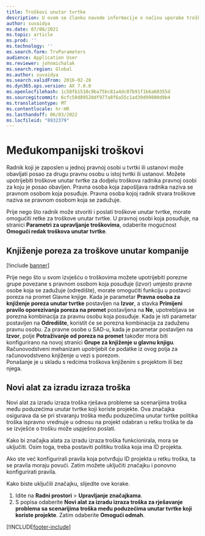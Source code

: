 ```yaml
---
title: Troškovi unutar tvrtke
description: U ovom se članku navode informacije o načinu uporabe troškova unutar tvrtke za dodjelu troškova radnika pravnoj osobi za koju je posao obavljen.
author: suvaidya
ms.date: 07/08/2021
ms.topic: article
ms.prod: ''
ms.technology: ''
ms.search.form: TrvParameters
audience: Application User
ms.reviewer: johnmichalak
ms.search.region: Global
ms.author: suvaidya
ms.search.validFrom: 2016-02-28
ms.dyn365.ops.version: AX 7.0.0
ms.openlocfilehash: 1c58fb1510c9ba75bc81a4dc07b91f1b6a60355d
ms.sourcegitcommit: 6cfc50d89528df977a8f6a55c1ad39d99800d9b4
ms.translationtype: MT
ms.contentlocale: hr-HR
ms.lasthandoff: 06/03/2022
ms.locfileid: "8932379"
---
```

# <a name="intercompany-expenses"></a>Međukompanijski troškovi

Radnik koji je zaposlen u jednoj pravnoj osobi u tvrtki ili ustanovi može obavljati posao za drugu pravnu osobu u istoj tvrtki ili ustanovi. Možete upotrijebiti troškove unutar tvrtke za dodjelu troškova radnika pravnoj osobi za koju je posao obavljen. Pravna osoba koja zapošljava radnika naziva se pravnom osobom koja posuđuje. Pravna osoba kojoj radnik stvara troškove naziva se pravnom osobom koja se zadužuje. 

Prije nego što radnik može stvoriti i poslati troškove unutar tvrtke, morate omogućiti retke za troškove unutar tvrtke. U pravnoj osobi koja posuđuje, na stranici **Parametri za upravljanje troškovima**, odaberite mogućnost **Omogući redak troškova unutar tvrtke**. 

## <a name="tax-posting-for-intercompany-expenses"></a>Knjiženje poreza za troškove unutar kompanije

[!include [banner](../includes/banner.md)]

Prije nego što u svom izvješću o troškovima možete upotrijebiti porezne grupe povezane s pravnom osobom koja posuđuje (izvor) umjesto pravne osobe koja se zadužuje (odredište), morate omogućiti funkciju u postavci poreza na promet Glavne knjige. Kada je parametar **Pravna osoba za knjiženje poreza unutar tvrtke** postavljen na **Izvor**, a stavka **Primijeni pravilo oporezivanja poreza na promet** postavljena na **Ne**, upotrebljava se porezna kombinacija za pravnu osobu koja posuđuje. Kada je isti parametar postavljen na **Odredište**, koristit će se porezna kombinacija za zaduženu pravnu osobu. Za pravne osobe u SAD-u, kada je parametar postavljen na **Izvor**, polje **Potraživanje od poreza na promet** također mora biti konfigurirano na novoj stranici **Grupe za knjiženje u glavnu knjigu**. Računovodstveni mehanizam upotrijebit će podatke iz ovog polja za računovodstveno knjiženje u vezi s porezom.   
Ponašanje je u skladu s redcima troškova knjiženim s projektom ili bez njega.  

## <a name="new-expense-expression-builder"></a>Novi alat za izradu izraza troška

Novi alat za izradu izraza troška rješava probleme sa scenarijima troška među poduzećima unutar tvrtke koji koriste projekte. Ova značajka osigurava da se pri stvaranju troška među poduzećima unutar tvrtke politika troška ispravno vrednuje u odnosu na projekt odabran u retku troška te da se izvješće o trošku može uspješno poslati.

Kako bi značajka alata za izradu izraza troška funkcionirala, mora se uključiti. Osim toga, treba postaviti politiku troška koja ima ID projekta.

Ako ste već konfigurirali pravila koja potvrđuju ID projekta u retku troška, ta se pravila moraju povući. Zatim možete uključiti značajku i ponovno konfigurirati pravila.

Kako biste uključili značajku, slijedite ove korake.

1. Idite na **Radni prostori** \> **Upravljanje značajkama**.
2. S popisa odaberite **Novi alat za izradu izraza troška za rješavanje problema sa scenarijima troška među poduzećima unutar tvrtke koji koriste projekte**. Zatim odaberite **Omogući odmah**.

[!INCLUDE[footer-include](../includes/footer-banner.md)]
